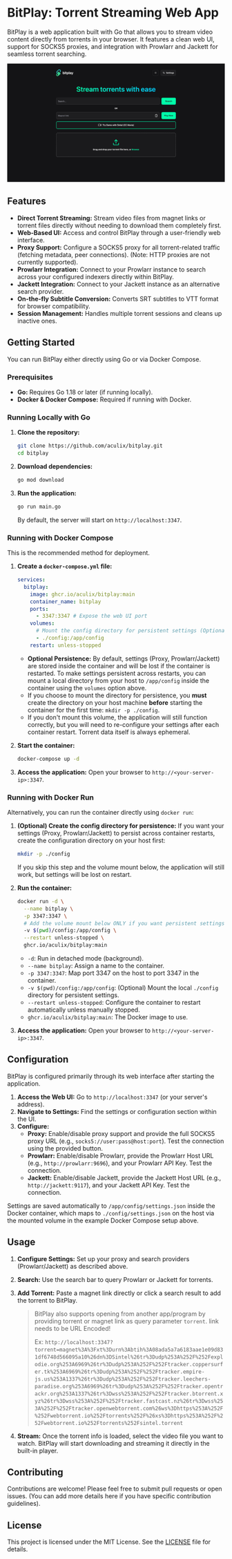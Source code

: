 # BitPlay: Torrent Streaming Web App

BitPlay is a web application built with Go that allows you to stream video content directly from torrents in your browser. It features a clean web UI, support for SOCKS5 proxies, and integration with Prowlarr and Jackett for seamless torrent searching.

![Bitplay Home](screenshots/bitplay_home.png)

## Features

*   **Direct Torrent Streaming:** Stream video files from magnet links or torrent files directly without needing to download them completely first.
*   **Web-Based UI:** Access and control BitPlay through a user-friendly web interface.
*   **Proxy Support:** Configure a SOCKS5 proxy for all torrent-related traffic (fetching metadata, peer connections). (Note: HTTP proxies are not currently supported).
*   **Prowlarr Integration:** Connect to your Prowlarr instance to search across your configured indexers directly within BitPlay.
*   **Jackett Integration:** Connect to your Jackett instance as an alternative search provider.
*   **On-the-fly Subtitle Conversion:** Converts SRT subtitles to VTT format for browser compatibility.
*   **Session Management:** Handles multiple torrent sessions and cleans up inactive ones.

## Getting Started

You can run BitPlay either directly using Go or via Docker Compose.

### Prerequisites

*   **Go:** Requires Go 1.18 or later (if running locally).
*   **Docker & Docker Compose:** Required if running with Docker.

### Running Locally with Go

1.  **Clone the repository:**
    ```bash
    git clone https://github.com/aculix/bitplay.git
    cd bitplay
    ```
2.  **Download dependencies:**
    ```bash
    go mod download
    ```
3.  **Run the application:**
    ```bash
    go run main.go
    ```
    By default, the server will start on `http://localhost:3347`.

### Running with Docker Compose

This is the recommended method for deployment.

1.  **Create a `docker-compose.yml` file:**
    ```yaml
    services:
      bitplay:
        image: ghcr.io/aculix/bitplay:main
        container_name: bitplay
        ports:
          - 3347:3347 # Expose the web UI port
        volumes:
          # Mount the config directory for persistent settings (Optional)
          - ./config:/app/config 
        restart: unless-stopped
    ```
    *   **Optional Persistence:** By default, settings (Proxy, Prowlarr/Jackett) are stored inside the container and will be lost if the container is restarted. To make settings persistent across restarts, you can mount a local directory from your host to `/app/config` inside the container using the `volumes` option above. 
    *   If you choose to mount the directory for persistence, you **must** create the directory on your host machine **before** starting the container for the first time: `mkdir -p ./config`. 
    *   If you don't mount this volume, the application will still function correctly, but you will need to re-configure your settings after each container restart. Torrent data itself is always ephemeral.

2.  **Start the container:**
    ```bash
    docker-compose up -d
    ```
3.  **Access the application:** Open your browser to `http://<your-server-ip>:3347`.

### Running with Docker Run

Alternatively, you can run the container directly using `docker run`:

1.  **(Optional) Create the config directory for persistence:** If you want your settings (Proxy, Prowlarr/Jackett) to persist across container restarts, create the configuration directory on your host first:
    ```bash
    mkdir -p ./config
    ```
    If you skip this step and the volume mount below, the application will still work, but settings will be lost on restart.

2.  **Run the container:**
    ```bash
    docker run -d \
      --name bitplay \
      -p 3347:3347 \
      # Add the volume mount below ONLY if you want persistent settings (and created ./config above)
      -v $(pwd)/config:/app/config \
      --restart unless-stopped \
      ghcr.io/aculix/bitplay:main
    ```
    *   `-d`: Run in detached mode (background).
    *   `--name bitplay`: Assign a name to the container.
    *   `-p 3347:3347`: Map port 3347 on the host to port 3347 in the container.
    *   `-v $(pwd)/config:/app/config`: (Optional) Mount the local `./config` directory for persistent settings.
    *   `--restart unless-stopped`: Configure the container to restart automatically unless manually stopped.
    *   `ghcr.io/aculix/bitplay:main`: The Docker image to use.

3.  **Access the application:** Open your browser to `http://<your-server-ip>:3347`.

## Configuration

BitPlay is configured primarily through its web interface after starting the application.

1.  **Access the Web UI:** Go to `http://localhost:3347` (or your server's address).
2.  **Navigate to Settings:** Find the settings or configuration section within the UI.
3.  **Configure:**
    *   **Proxy:** Enable/disable proxy support and provide the full SOCKS5 proxy URL (e.g., `socks5://user:pass@host:port`). Test the connection using the provided button.
    *   **Prowlarr:** Enable/disable Prowlarr, provide the Prowlarr Host URL (e.g., `http://prowlarr:9696`), and your Prowlarr API Key. Test the connection.
    *   **Jackett:** Enable/disable Jackett, provide the Jackett Host URL (e.g., `http://jackett:9117`), and your Jackett API Key. Test the connection.

Settings are saved automatically to `/app/config/settings.json` inside the Docker container, which maps to `./config/settings.json` on the host via the mounted volume in the example Docker Compose setup above.

## Usage

1.  **Configure Settings:** Set up your proxy and search providers (Prowlarr/Jackett) as described above.
2.  **Search:** Use the search bar to query Prowlarr or Jackett for torrents.
3.  **Add Torrent:** Paste a magnet link directly or click a search result to add the torrent to BitPlay.

    > BitPlay also supports opening from another app/program by providing torrent or magnet link as query parameter `torrent`. link needs to be URL Encoded! 
    >
    > Ex: `http://localhost:3347?torrent=magnet%3A%3Fxt%3Durn%3Abtih%3A08ada5a7a6183aae1e09d831df6748d566095a10%26dn%3DSintel%26tr%3Dudp%253A%252F%252Fexplodie.org%253A6969%26tr%3Dudp%253A%252F%252Ftracker.coppersurfer.tk%253A6969%26tr%3Dudp%253A%252F%252Ftracker.empire-js.us%253A1337%26tr%3Dudp%253A%252F%252Ftracker.leechers-paradise.org%253A6969%26tr%3Dudp%253A%252F%252Ftracker.opentrackr.org%253A1337%26tr%3Dwss%253A%252F%252Ftracker.btorrent.xyz%26tr%3Dwss%253A%252F%252Ftracker.fastcast.nz%26tr%3Dwss%253A%252F%252Ftracker.openwebtorrent.com%26ws%3Dhttps%253A%252F%252Fwebtorrent.io%252Ftorrents%252F%26xs%3Dhttps%253A%252F%252Fwebtorrent.io%252Ftorrents%252Fsintel.torrent`

4.  **Stream:** Once the torrent info is loaded, select the video file you want to watch. BitPlay will start downloading and streaming it directly in the built-in player.

## Contributing

Contributions are welcome! Please feel free to submit pull requests or open issues. (You can add more details here if you have specific contribution guidelines).

## License

This project is licensed under the MIT License. See the [LICENSE](LICENSE) file for details.
